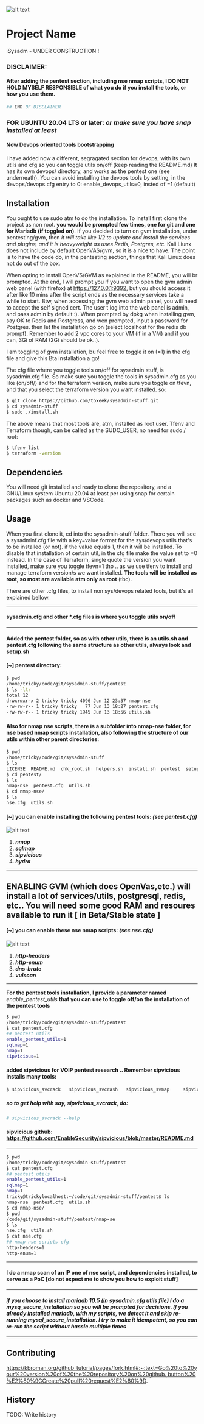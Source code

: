 ![alt text](https://cdn.wccftech.com/wp-content/uploads/2015/09/First_Assault_group_shot_1442394288.png)


# Project Name

iSysadm - UNDER CONSTRUCTION !

### DISCLAIMER:
#### After adding the pentest section, including nse nmap scripts, I DO NOT HOLD MYSELF RESPONSIBLE of what you do if you install the tools, or how you use them.
```bash
## END OF DISCLAIMER
```

### FOR UBUNTU 20.04 LTS or later: *or make sure you have snap installed at least*

#### Now Devops oriented tools bootstrapping
I have added now a different, segragated section for devops, with its own utils and cfg so you can toggle utils on/off (keep reading the README.md)
It has its own devops/ directory, and works as the pentest one (see underneath). You can avoid installing the devops tools by setting, in the devops/devops.cfg entry to 0: enable_devops_utils=0, insted of =1 (default)

## Installation
You ought to use sudo atm to do the installation.
To install first clone the project as non root. **you would be prompted few times, one for git and one for Mariadb (if toggled on)**. If you decided to turn on gvm installation, under pentesting/gvm, then *it will take like 1/2 to update and install the services and plugins, and it is heavyweight as uses Redis, Postgres, etc.* 
Kali Liunx does not include by default OpenVAS/gvm, so it is a nice to have. The point is to have the code do, in the pentesting section, things that Kali Linux does not do out of the box.

When opting to install OpenVS/GVM as explained in the README, you will br prompted. At the end, I will prompt you if you want to open the gvm admin web panel (with firefox) at https://127.0.0.1:9392, but you should access it after like 10 mins after the script ends as the necessary services take a while to start. Btw, when accessing the gvm web admin panel, you will need to accept the self signed cert. The user t log into the web panel is admin, and pass admin by default :).
When prompted by dpkg when installing gvm, say OK to Redis and Postgress, and wen prompted, input a password for Postgres. then let the installation go on (select localhost for the redis db prompt). Remember to add 2 vpc cores to your VM (if in a VM) and if you can, 3Gi of RAM (2Gi should be ok..).

I am toggling of gvm installation, bu feel free to toggle it on (=1) in the cfg file and give this Bta installation a go!

The cfg file where you toggle tools on/off for sysadmin stuff, is sysadmin.cfg file. So make sure you toggle the 
tools in sysadmin.cfg as you like (on/off/) and for the terraform version, make sure you toggle on tfevn, and that you select the terraform version you want installed.
so: 
```bash
$ git clone https://github.com/toxeek/sysadmin-stuff.git
$ cd sysadmin-stuff
$ sudo ./install.sh
```
The above means that most tools are, atm, installed as root user. Tfenv and Terraform though, can be called as the SUDO_USER, no need for sudo / root:
```bash
$ tfenv list
$ terraform -version
```

## Dependencies
You will need git installed and ready to clone the repository, and a GNU/Linux system Ubuntu 20.04 at least per using snap for certain packages such as docker and VSCode.


## Usage
When you first clone it, cd into the sysadmin-stuff folder. There you will see a sysadminf.cfg file with a key=value format for the sys/devops utils that's to be installed (or not). if the value equals 1, then it will be installed. To disable that installation of certain util, in the cfg file make the value  set to =0 instead. In the case of Terraform, single quote the version you want installed, make sure you toggle tfevn=1 tho .. as we use tfenv to install and manage terraform version/s we want installed.
**The tools will be installed as root, so most are available atm only as root** (tbc).

There are other .cfg files, to install non sys/devops related tools, but it's all explained bellow.

***
#### sysadmin.cfg and other *.cfg files is where you toggle utils on/off
***
#### Added the pentest folder, so as with other utils, there is an utils.sh and pentest.cfg following the same structure as other utils, always look and setup.sh

#### [~] pentest directory:
```bash
$ pwd
/home/tricky/code/git/sysadmin-stuff/pentest
$ ls -ltr
total 12
drwxrwxr-x 2 tricky tricky 4096 Jun 12 23:37 nmap-nse
-rw-rw-r-- 1 tricky tricky   77 Jun 13 18:27 pentest.cfg
-rw-rw-r-- 1 tricky tricky 1945 Jun 13 18:56 utils.sh
```

#### Also for nmap nse scripts, there is a subfolder into nmap-nse folder, for nse based nmap scripts installation, also following the structure of our utils within other parent directories:
```bash
$ pwd
/home/tricky/code/git/sysadmin-stuff
$ ls
LICENSE  README.md  chk_root.sh  helpers.sh  install.sh  pentest  setup.sh  sysadmin.cfg  utils.sh
$ cd pentest/
$ ls
nmap-nse  pentest.cfg  utils.sh
$ cd nmap-nse/
$ ls
nse.cfg  utils.sh
```
#### [~] you can enable installing the following pentest tools: ***(see pentest.cfg)***
![alt text](https://github.com/adam-p/markdown-here/raw/master/src/common/images/icon48.png "pentest tools")
1. ***nmap***
2. ***sqlmap***
4. ***sipvicious***
5. ***hydra***
___
## **ENABLING GVM (which does OpenVas,etc.) will install a lot of services/utils, postgresql, redis, etc.. You will need some good RAM and resoures available to run it [ in Beta/Stable state ]**

#### [~] you can enable these nse nmap scripts: ***(see nse.cfg)***
![alt text](https://github.com/adam-p/markdown-here/raw/master/src/common/images/icon48.png "nse scripts")
1. ***http-headers***
2. ***http-enum***
3. ***dns-brute***
4. ***vulscan***
___

**For the pentest tools installation, I provide a parameter named** *enable_pentest_utils* **that you can use to toggle off/on the installation of the pentest tools**
```bash
$ pwd
/home/tricky/code/git/sysadmin-stuff/pentest
$ cat pentest.cfg
## pentest utils
enable_pentest_utils=1
sqlmap=1
nmap=1
sipvicious=1
```
#### added sipvicious for VOIP pentest research .. Remember sipvicious installs many tools:
```bash 
$ sipvicious_svcrack   sipvicious_svcrash   sipvicious_svmap     sipvicious_svreport  sipvicious_svwar
```
##### so to get help with say, sipvicious_svcrack, do:
```bash
# sipvicious_svcrack --help
```
#### sipvicious github: https://github.com/EnableSecurity/sipvicious/blob/master/README.md
___
```bash
$ pwd
/home/tricky/code/git/sysadmin-stuff/pentest
$ cat pentest.cfg
## pentest utils
enable_pentest_utils=1
sqlmap=1
nmap=1
tricky@trickylocalhost:~/code/git/sysadmin-stuff/pentest$ ls
nmap-nse  pentest.cfg  utils.sh
$ cd nmap-nse/
$ pwd
/code/git/sysadmin-stuff/pentest/nmap-se
$ ls
nse.cfg  utils.sh
$ cat nse.cfg
## nmap nse scripts cfg
http-headers=1
http-enum=1
```
___
#### **I do a nmap scan of an IP one of nse script, and dependencies installed, to serve as a PoC [do not expect me to show you how to exploit stuff]**
___
#### ***if you choose to install mariadb 10.5 (in sysadmin.cfg utils file) I do a mysq_secure_installation so you will be prompted for decisions. If you already installed mariadb, with my scripts, we detect it and skip re-running mysql_secure_installation. I try to make it idempotent, so you can re-run the script without hassle multiple times***
___

## Contributing

https://kbroman.org/github_tutorial/pages/fork.html#:~:text=Go%20to%20your%20version%20of%20the%20repository%20on%20github.,button%20%E2%80%9CCreate%20pull%20request%E2%80%9D.

## History

TODO: Write history


